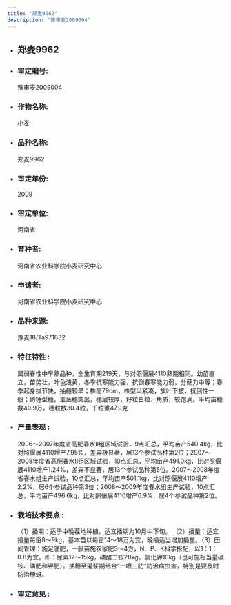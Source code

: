 ```yaml
---
title: "郑麦9962"
description: "豫审麦2009004"
---
```

* ## 郑麦9962
* ###  审定编号:  
   豫审麦2009004

*  ### 作物名称:  
   小麦

*   ###  品种名称: 
    郑麦9962

*   ### 审定年份: 
    2009

*   ### 审定单位:  
    河南省

*   ### 育种者:  
    河南省农业科学院小麦研究中心

*   ### 申请者:  
    河南省农业科学院小麦研究中心

*   ### 品种来源:  
    豫麦18/Ta971832


*   ### 特征特性 : 
    属弱春性中早熟品种，全生育期219天，与对照偃展4110熟期相同。幼苗直立，苗势壮，叶色浅黄，冬季抗寒能力强，抗倒春寒能力弱，分蘖力中等；春季起身拔节快，抽穗较早；株高79cm，株型半紧凑，旗叶下披，抗倒性一般；纺锤型穗，主茎穗突出，穗层较厚，籽粒白粒、角质，较饱满。平均亩穗数40.9万，穗粒数30.4粒，千粒重47.9克


*   ### 产量表现 : 
    2006～2007年度省高肥春水Ⅱ组区域试验，9点汇总，平均亩产540.4kg，比对照偃展4110增产7.95%，差异极显著，居13个参试品种第2位；2007～2008年度省高肥春水Ⅱ组区域试验，10点汇总，平均亩产491.0kg，比对照偃展4110增产1.24%，差异不显著，居13个参试品种第5位。2007～2008年度省春水组生产试验，10点汇总，平均亩产501.1kg，比对照偃展4110增产2.2%，居6个参试品种第3位；2008～2009年度春水组生产试验，10点汇总，平均亩产496.6kg，比对照偃展4110增产6.9%，居4个参试品种第2位。


*   ### 栽培技术要点 : 
    （1）播期：适于中晚茬地种植，适宜播期为10月中下旬。 （2）播量：适宜播量每亩8～9kg，基本苗以每亩14～18万为宜，晚播适当增加播量。（3）田间管理：施足底肥，一般亩施农家肥3～4方，N、P、K科学搭配，以1：1：0.8为宜。即：尿素12～15kg，磷酸二铵20kg，氯化钾10kg（也可施相当量碳铵、磷肥和钾肥）。抽穗至灌浆期结合“一喷三防”防治病虫害，特别是要及时防治穗蚜。


*   ### 审定意见 : 
    
